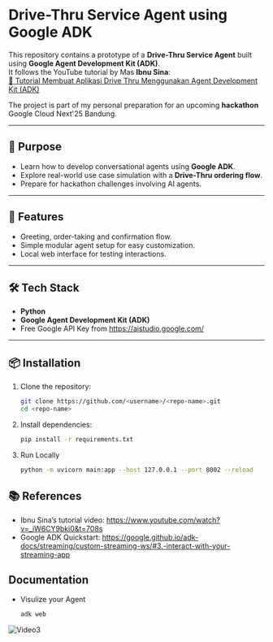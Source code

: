 # Drive-Thru Service Agent using Google ADK

This repository contains a prototype of a **Drive-Thru Service Agent** built using **Google Agent Development Kit (ADK)**.  
It follows the YouTube tutorial by Mas **Ibnu Sina**:  
[🎥 Tutorial Membuat Aplikasi Drive Thru Menggunakan Agent Development Kit (ADK)](https://www.youtube.com/watch?v=_iW6CY9bki0&t=708s)  

The project is part of my personal preparation for an upcoming **hackathon** Google Cloud Next'25 Bandung.

---

## 🎯 Purpose
- Learn how to develop conversational agents using **Google ADK**.
- Explore real-world use case simulation with a **Drive-Thru ordering flow**.
- Prepare for hackathon challenges involving AI agents.

---

## 🚀 Features
- Greeting, order-taking and confirmation flow.
- Simple modular agent setup for easy customization.
- Local web interface for testing interactions.

---

## 🛠️ Tech Stack
- **Python**
- **Google Agent Development Kit (ADK)**
- Free Google API Key from https://aistudio.google.com/

---

## 📦 Installation
1. Clone the repository:
   ```bash
   git clone https://github.com/<username>/<repo-name>.git
   cd <repo-name>

2. Install dependencies:
   ```bash
   pip install -r requirements.txt
4. Run Locally
   ```bash
   python -m uvicorn main:app --host 127.0.0.1 --port 8002 --reload

## 📚 References
- Ibnu Sina’s tutorial video: https://www.youtube.com/watch?v=_iW6CY9bki0&t=708s
- Google ADK Quickstart: https://google.github.io/adk-docs/streaming/custom-streaming-ws/#3.-interact-with-your-streaming-app

## Documentation
- Visulize your Agent
  ```bash
  adk web
![Video3](https://github.com/user-attachments/assets/f674081c-88d7-424a-bf29-2e2054c26e92)
   
